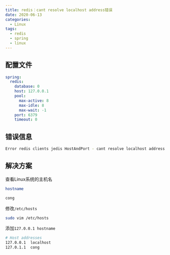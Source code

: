 ```yaml
---
title: redis：cant resolve localhost address错误
date: 2020-06-13
categories:
  - Linux
tags:
  - redis
  - spring
  - linux
---
```


## 配置文件

```yml
spring:
  redis:
    database: 0
    host: 127.0.0.1
    pool:
      max-active: 8
      max-idle: 8
      max-wait: -1
    port: 6379
    timeout: 0
```

## 错误信息

```bash
Error redis clients jedis HostAndPort - cant resolve localhost address
```

## 解决方案

查看Linux系统的主机名

```bash
hostname

cong
```

修改`/etc/hosts`

```bash
sudo vim /etc/hosts
```

添加`127.0.0.1 hostname`

```bash
# Host addresses
127.0.0.1  localhost
127.0.1.1  cong
```